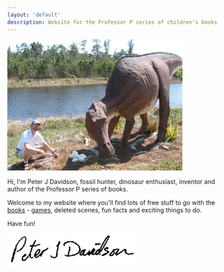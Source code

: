 ```yaml
---
layout: 'default'
description: Website for the Professor P series of children's books
---
```


![Photo of Peter examining some dinosaur eggs](/images/peter-examines-eggs.jpg)

Hi, I'm Peter J Davidson, fossil hunter, dinosaur enthusiast, inventor and author of the Professor P series of books.

Welcome to my website where you'll find lots of free stuff to go with the [books](/books) - [games](/games), deleted scenes, fun facts and exciting things to do.

Have fun!

![Peter J Davidson](/images/signature.gif)
